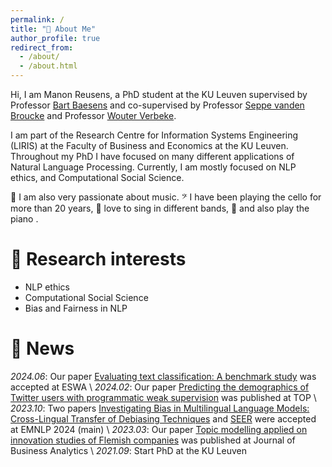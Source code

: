 ```yaml
---
permalink: /
title: "👋 About Me"
author_profile: true
redirect_from: 
  - /about/
  - /about.html
---
```



Hi, I am Manon Reusens, a PhD student at the KU Leuven supervised by Professor [Bart Baesens](https://scholar.google.com/citations?user=IC7ghFwAAAAJ&hl=en&oi=ao) and co-supervised by Professor [Seppe vanden Broucke](https://scholar.google.com/citations?user=uIfUaMMAAAAJ&hl=en&oi=ao) and Professor [Wouter Verbeke](https://scholar.google.com/citations?user=Ckyal8gAAAAJ&hl=en). 

I am part of the Research Centre for Information Systems Engineering (LIRIS) at the Faculty of Business and Economics at the KU Leuven. Throughout my PhD I have focused on many different applications of Natural Language Processing. Currently, I am mostly focused on NLP ethics, and Computational Social Science. 

🎵 I am also very passionate about music.  𝄢 I have been playing the cello for more than 20 years, 🎤 love to sing  in different bands, 🎹 and also play the piano .


🔎 Research interests 
======
* NLP ethics
* Computational Social Science
* Bias and Fairness in NLP


📢 News 
======
*2024.06*:  Our paper [Evaluating text classification: A benchmark study](https://www.sciencedirect.com/science/article/pii/S0957417424011680) was accepted at ESWA \\
*2024.02*:  Our paper [Predicting the demographics of Twitter users with programmatic weak supervision](https://link.springer.com/article/10.1007/s11750-024-00666-y) was published at TOP \\
*2023.10*:  Two papers [Investigating Bias in Multilingual Language Models: Cross-Lingual Transfer of Debiasing Techniques](https://aclanthology.org/2023.emnlp-main.175/) and [SEER](https://aclanthology.org/2023.emnlp-main.837/) were accepted at EMNLP 2024 (main) \\
*2023.03*:  Our paper [Topic modelling applied on innovation studies of Flemish companies](https://www.tandfonline.com/doi/pdf/10.1080/2573234X.2023.2186274) was published at Journal of Business Analytics  \\
*2021.09*:  Start PhD at the KU Leuven 

